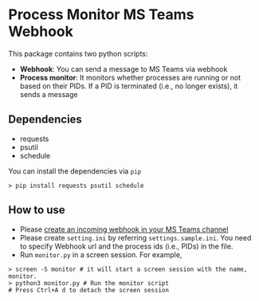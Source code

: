 # Process Monitor MS Teams Webhook

This package contains two python scripts:
* **Webhook**: You can send a message to MS Teams via webhook 
* **Process monitor**: It monitors whether processes are running or not based on their PIDs. If a PID is terminated (i.e., no longer exists), it sends a message

## Dependencies
* requests
* psutil
* schedule

You can install the dependencies via `pip`
```
> pip install requests psutil schedule
```

## How to use
* Please [create an incoming webhook in your MS Teams channel](https://docs.microsoft.com/en-us/microsoftteams/platform/webhooks-and-connectors/how-to/add-incoming-webhook)
* Please create `setting.ini` by referring `settings.sample.ini`.
You need to specify Webhook url and the process ids (i.e., PIDs) in the file.
* Run `monitor.py` in a screen session. For example,
```
> screen -S monitor # it will start a screen session with the name, monitor.
> python3 monitor.py # Run the monitor script
# Press Ctrl+A d to detach the screen session
```